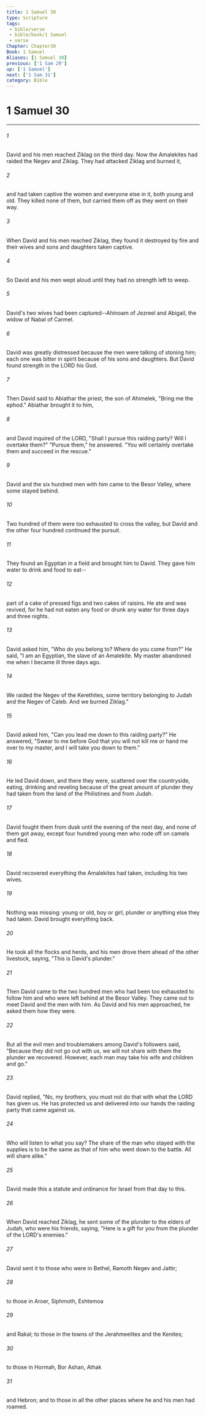 ```yaml
---
title: 1 Samuel 30
type: Scripture
tags:
 - bible/verse
 - bible/book/1 Samuel
 - verse
Chapter: Chapter30
Book: 1 Samuel
Aliases: [1 Samuel 30]
previous: ['1 Sam 29']
up: ['1 Samuel']
next: ['1 Sam 31']
category: Bible
---
```

# 1 Samuel 30

***


###### 1 
David and his men reached Ziklag on the third day. Now the Amalekites had raided the Negev and Ziklag. They had attacked Ziklag and burned it, 

###### 2 
and had taken captive the women and everyone else in it, both young and old. They killed none of them, but carried them off as they went on their way. 

###### 3 
When David and his men reached Ziklag, they found it destroyed by fire and their wives and sons and daughters taken captive. 

###### 4 
So David and his men wept aloud until they had no strength left to weep. 

###### 5 
David's two wives had been captured--Ahinoam of Jezreel and Abigail, the widow of Nabal of Carmel. 

###### 6 
David was greatly distressed because the men were talking of stoning him; each one was bitter in spirit because of his sons and daughters. But David found strength in the LORD his God. 

###### 7 
Then David said to Abiathar the priest, the son of Ahimelek, "Bring me the ephod." Abiathar brought it to him, 

###### 8 
and David inquired of the LORD, "Shall I pursue this raiding party? Will I overtake them?" "Pursue them," he answered. "You will certainly overtake them and succeed in the rescue." 

###### 9 
David and the six hundred men with him came to the Besor Valley, where some stayed behind. 

###### 10 
Two hundred of them were too exhausted to cross the valley, but David and the other four hundred continued the pursuit. 

###### 11 
They found an Egyptian in a field and brought him to David. They gave him water to drink and food to eat-- 

###### 12 
part of a cake of pressed figs and two cakes of raisins. He ate and was revived, for he had not eaten any food or drunk any water for three days and three nights. 

###### 13 
David asked him, "Who do you belong to? Where do you come from?" He said, "I am an Egyptian, the slave of an Amalekite. My master abandoned me when I became ill three days ago. 

###### 14 
We raided the Negev of the Kerethites, some territory belonging to Judah and the Negev of Caleb. And we burned Ziklag." 

###### 15 
David asked him, "Can you lead me down to this raiding party?" He answered, "Swear to me before God that you will not kill me or hand me over to my master, and I will take you down to them." 

###### 16 
He led David down, and there they were, scattered over the countryside, eating, drinking and reveling because of the great amount of plunder they had taken from the land of the Philistines and from Judah. 

###### 17 
David fought them from dusk until the evening of the next day, and none of them got away, except four hundred young men who rode off on camels and fled. 

###### 18 
David recovered everything the Amalekites had taken, including his two wives. 

###### 19 
Nothing was missing: young or old, boy or girl, plunder or anything else they had taken. David brought everything back. 

###### 20 
He took all the flocks and herds, and his men drove them ahead of the other livestock, saying, "This is David's plunder." 

###### 21 
Then David came to the two hundred men who had been too exhausted to follow him and who were left behind at the Besor Valley. They came out to meet David and the men with him. As David and his men approached, he asked them how they were. 

###### 22 
But all the evil men and troublemakers among David's followers said, "Because they did not go out with us, we will not share with them the plunder we recovered. However, each man may take his wife and children and go." 

###### 23 
David replied, "No, my brothers, you must not do that with what the LORD has given us. He has protected us and delivered into our hands the raiding party that came against us. 

###### 24 
Who will listen to what you say? The share of the man who stayed with the supplies is to be the same as that of him who went down to the battle. All will share alike." 

###### 25 
David made this a statute and ordinance for Israel from that day to this. 

###### 26 
When David reached Ziklag, he sent some of the plunder to the elders of Judah, who were his friends, saying, "Here is a gift for you from the plunder of the LORD's enemies." 

###### 27 
David sent it to those who were in Bethel, Ramoth Negev and Jattir; 

###### 28 
to those in Aroer, Siphmoth, Eshtemoa 

###### 29 
and Rakal; to those in the towns of the Jerahmeelites and the Kenites; 

###### 30 
to those in Hormah, Bor Ashan, Athak 

###### 31 
and Hebron; and to those in all the other places where he and his men had roamed. 
